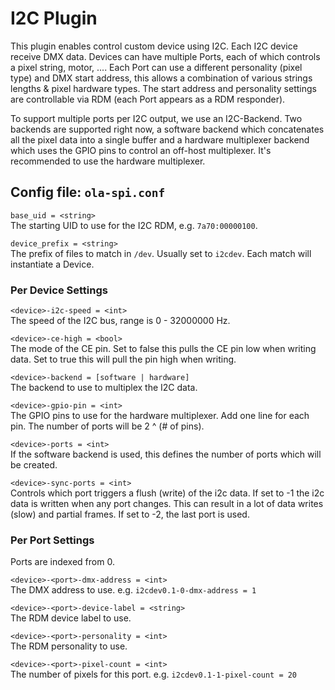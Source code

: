 I2C Plugin
==========

This plugin enables control custom device using I2C. Each I2C device
receive DMX data. Devices can have multiple Ports, each of
which controls a pixel string, motor, .... Each Port can use a different personality
(pixel type) and DMX start address, this allows a combination of various
strings lengths & pixel hardware types. The start address and personality
settings are controllable via RDM (each Port appears as a RDM responder).

To support multiple ports per I2C output, we use an I2C-Backend. Two
backends are supported right now, a software backend which concatenates all
the pixel data into a single buffer and a hardware multiplexer backend which
uses the GPIO pins to control an off-host multiplexer. It's recommended to
use the hardware multiplexer.


## Config file: `ola-spi.conf`

`base_uid = <string>`  
The starting UID to use for the I2C RDM, e.g. `7a70:00000100`.

`device_prefix = <string>`  
The prefix of files to match in `/dev`. Usually set to `i2cdev`. Each match
will instantiate a Device.

### Per Device Settings

`<device>-i2c-speed = <int>`  
The speed of the I2C bus, range is 0 - 32000000 Hz.

`<device>-ce-high = <bool>`  
The mode of the CE pin. Set to false this pulls the CE pin low when writing
data. Set to true this will pull the pin high when writing.

`<device>-backend = [software | hardware]`  
The backend to use to multiplex the I2C data.

`<device>-gpio-pin = <int>`  
The GPIO pins to use for the hardware multiplexer. Add one line for each
pin. The number of ports will be 2 ^ (# of pins).

`<device>-ports = <int>`  
If the software backend is used, this defines the number of ports which will
be created.

`<device>-sync-ports = <int>`  
Controls which port triggers a flush (write) of the i2c data. If set to -1
the i2c data is written when any port changes. This can result in a lot of
data writes (slow) and partial frames. If set to -2, the last port is used.


### Per Port Settings

Ports are indexed from 0.

`<device>-<port>-dmx-address = <int>`  
The DMX address to use. e.g. `i2cdev0.1-0-dmx-address = 1`

`<device>-<port>-device-label = <string>`  
The RDM device label to use.

`<device>-<port>-personality = <int>`  
The RDM personality to use.

`<device>-<port>-pixel-count = <int>`  
The number of pixels for this port. e.g. `i2cdev0.1-1-pixel-count = 20`
